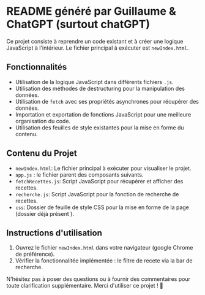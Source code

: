 # README généré par Guillaume & ChatGPT (surtout chatGPT)

Ce projet consiste à reprendre un code existant et à créer une logique JavaScript à l'intérieur. Le fichier principal à exécuter est `newIndex.html`. 

## Fonctionnalités

- Utilisation de la logique JavaScript dans différents fichiers `.js`.
- Utilisation des méthodes de destructuring pour la manipulation des données.
- Utilisation de `fetch` avec ses propriétés asynchrones pour récupérer des données.
- Importation et exportation de fonctions JavaScript pour une meilleure organisation du code.
- Utilisation des feuilles de style existantes pour la mise en forme du contenu.

## Contenu du Projet

- `newIndex.html`: Le fichier principal à exécuter pour visualiser le projet.
- `app.js` : le fichier parent des composants suivants.
- `fetchRecettes.js`: Script JavaScript pour récupérer et afficher des recettes.
- `recherche.js`: Script JavaScript pour la fonction de recherche de recettes.
- `css`: Dossier de feuille de style CSS pour la mise en forme de la page (dossier déjà présent ).

## Instructions d'utilisation

1. Ouvrez le fichier `newIndex.html` dans votre navigateur (google Chrome de préférence).
2. Vérifier la fonctionnalitée implémentée : le filtre de recete via la bar de recherche.

N'hésitez pas à poser des questions ou à fournir des commentaires pour toute clarification supplémentaire. 
Merci d'utiliser ce projet ! 🚀